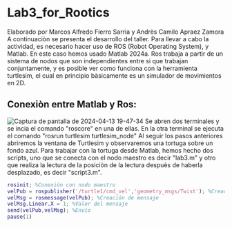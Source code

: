 # Lab3_for_Rootics
Elaborado por Marcos Alfredo Fierro Sarria y Andrès Camilo Apraez Zamora
A continuaciòn se presenta el desarrollo del taller.
Para llevar a cabo la actividad, es necesario hacer uso de ROS (Robot Operating System), y Matlab. En este caso hemos usado Matlab 2024a. 
Ros trabaja a partir de un sistema de nodos que son independientes entre si que trabajan conjuntamente, y es posible ver como funciona con la herramienta turtlesim, el cual en principio bàsicamente es un simulador de movimientos en 2D. 
## Conexiòn entre Matlab y Ros:
![Captura de pantalla de 2024-04-13 19-47-34](https://github.com/MarcosAlferoFierroSarriamfierros/Lab3_for_Rootics/assets/73545192/4d90fb66-aaf4-45b2-a2d2-065078005dc3)
Se abren dos terminales y se incia el comando "roscore" en una de ellas.
En la otra terminal se ejecuta el comando "rosrun turtlesim turtlesim_node"
Al seguir los pasos anteriores abriremos la ventana de Turtlesim y observaremos una tortuga sobre un fondo azul. Para trabajar con la tortuga desde Matlab, hemos hecho dos scripts, uno que se conecta con el nodo maestro es decir "lab3.m" y otro que realiza la lectura de la posiciòn de la lectura despuès de haberla desplazado, es decir "script3.m".
```matlab
rosinit; %Conexión con nodo maestro
velPub = rospublisher('/turtle1/cmd_vel','geometry_msgs/Twist'); %Creación publicador
velMsg = rosmessage(velPub); %Creación de mensaje
velMsg.Linear.X = 1; %Valor del mensaje
send(velPub,velMsg); %Envío
pause(1)
